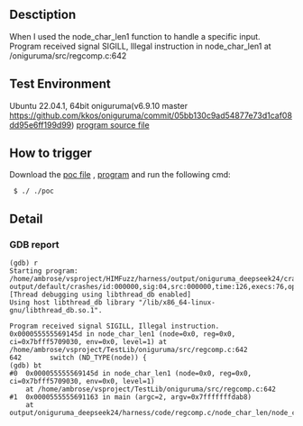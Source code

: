 ## Desctiption
When I used the node_char_len1 function to handle a specific input. Program received signal SIGILL, Illegal instruction in node_char_len1 at /oniguruma/src/regcomp.c:642


## Test Environment
Ubuntu 22.04.1, 64bit
oniguruma(v6.9.10 master https://github.com/kkos/oniguruma/commit/05bb130c9ad54877e73d1caf08dd95e6ff199d99)
[program source file]()

## How to trigger
Download the [poc file]() , [program]() and run the following cmd:
```
 $ ./ ./poc
```

## Detail
### GDB report
```
(gdb) r
Starting program: /home/ambrose/vsproject/HIMFuzz/harness/output/oniguruma_deepseek24/crashes/regcomp.c/node_char_len/node_char_len1/node_char_len1 output/default/crashes/id:000000,sig:04,src:000000,time:126,execs:76,op:havoc,rep:1
[Thread debugging using libthread_db enabled]
Using host libthread_db library "/lib/x86_64-linux-gnu/libthread_db.so.1".

Program received signal SIGILL, Illegal instruction.
0x000055555569145d in node_char_len1 (node=0x0, reg=0x0, ci=0x7bfff5709030, env=0x0, level=1) at /home/ambrose/vsproject/TestLib/oniguruma/src/regcomp.c:642
642       switch (ND_TYPE(node)) {
(gdb) bt
#0  0x000055555569145d in node_char_len1 (node=0x0, reg=0x0, ci=0x7bfff5709030, env=0x0, level=1)
    at /home/ambrose/vsproject/TestLib/oniguruma/src/regcomp.c:642
#1  0x0000555555691163 in main (argc=2, argv=0x7fffffffdab8)
    at output/oniguruma_deepseek24/harness/code/regcomp.c/node_char_len/node_char_len1.c:38
```
